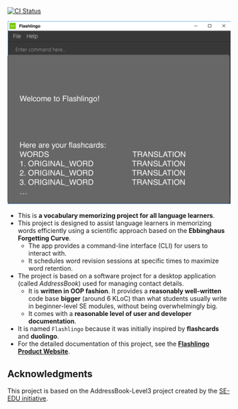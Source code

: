 [![CI Status](https://github.com/se-edu/addressbook-level3/workflows/Java%20CI/badge.svg)](https://github.com/se-edu/addressbook-level3/actions)

![Ui](docs/images/Ui.png)

* This is **a vocabulary memorizing project for all language learners**.<br>
* This project is designed to assist language learners in memorizing words efficiently using a scientific approach based on the **Ebbinghaus Forgetting Curve**.
  * The app provides a command-line interface (CLI) for users to interact with.
  * It schedules word revision sessions at specific times to maximize word retention.
* The project is based on a software project for a desktop application (called _AddressBook_) used for managing contact details.
  * It is **written in OOP fashion**. It provides a **reasonably well-written** code base **bigger** (around 6 KLoC) than what students usually write in beginner-level SE modules, without being overwhelmingly big.
  * It comes with a **reasonable level of user and developer documentation**.
* It is named `Flashlingo` because it was initially inspired by **flashcards** and **duolingo**.
* For the detailed documentation of this project, see the **[Flashlingo Product Website](https://se-education.org/addressbook-level3)**.

## Acknowledgments
This project is based on the AddressBook-Level3 project created by the [SE-EDU initiative](https://se-education.org).